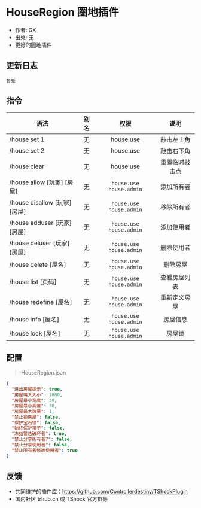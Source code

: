 # HouseRegion 圈地插件

- 作者: GK
- 出处: 无
- 更好的圈地插件

## 更新日志

```
暂无
```

## 指令

| 语法                          | 别名 |           权限            |      说明      |
| ----------------------------- | :--: | :-----------------------: | :------------: |
| /house set 1                  |  无  |         house.use         |   敲击左上角   |
| /house set 2                  |  无  |         house.use         |   敲击右下角   |
| /house clear                  |  无  |         house.use         | 重置临时敲击点 |
| /house allow [玩家] [房屋]    |  无  | `house.use` `house.admin` |   添加所有者   |
| /house disallow [玩家] [房屋] |  无  | `house.use` `house.admin` |   移除所有者   |
| /house adduser [玩家] [房屋]  |  无  | `house.use` `house.admin` |   添加使用者   |
| /house deluser [玩家] [房屋]  |  无  | `house.use` `house.admin` |   删除使用者   |
| /house delete [屋名]          |  无  | `house.use` `house.admin` |    删除房屋    |
| /house list [页码]            |  无  | `house.use` `house.admin` |  查看房屋列表  |
| /house redefine [屋名]        |  无  | `house.use` `house.admin` |  重新定义房屋  |
| /house info [屋名]            |  无  | `house.use` `house.admin` |    房屋信息    |
| /house lock [屋名]            |  无  | `house.use` `house.admin` |     房屋锁     |

## 配置

> HouseRegion.json

```json
{
  "进出房屋提示": true,
  "房屋嘴大大小": 1000,
  "房屋最小宽度": 30,
  "房屋最小高度": 30,
  "房屋最大数量": 1,
  "禁止锁房屋": false,
  "保护宝石锁": false,
  "始终保护箱子": false,
  "冻结警告破坏者": true,
  "禁止分享所有者7": false,
  "禁止分享使用者": false,
  "禁止所有者修改使用者": true
}
```

## 反馈

- 共同维护的插件库：https://github.com/Controllerdestiny/TShockPlugin
- 国内社区 trhub.cn 或 TShock 官方群等
